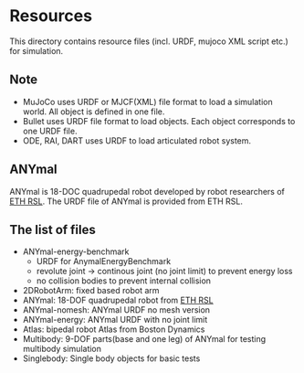 # Resources

This directory contains resource files (incl. URDF, mujoco XML script etc.) for simulation. 

## Note 

- MuJoCo uses URDF or MJCF(XML) file format to load a simulation world. All object is defined in one file. 
- Bullet uses URDF file format to load objects. Each object corresponds to one URDF file. 
- ODE, RAI, DART uses URDF to load articulated robot system.  

## ANYmal 

ANYmal is 18-DOC quadrupedal robot developed by robot researchers of [ETH RSL](http://www.rsl.ethz.ch/robots-media/anymal.html).
The URDF file of ANYmal is provided from ETH RSL. 

## The list of files

- ANYmal-energy-benchmark
 	- URDF for AnymalEnergyBenchmark
 	- revolute joint -> continous joint (no joint limit) to prevent energy loss
 	- no collision bodies to prevent internal collision 
- 2DRobotArm: fixed based robot arm 
- ANYmal: 18-DOF quadrupedal robot from [ETH RSL](http://www.rsl.ethz.ch/robots-media/anymal.html)
- ANYmal-nomesh: ANYmal URDF no mesh version
- ANYmal-energy: ANYmal URDF with no joint limit 
- Atlas: bipedal robot Atlas from Boston Dynamics  
- Multibody: 9-DOF parts(base and one leg) of ANYmal for testing multibody simulation
- Singlebody: Single body objects for basic tests